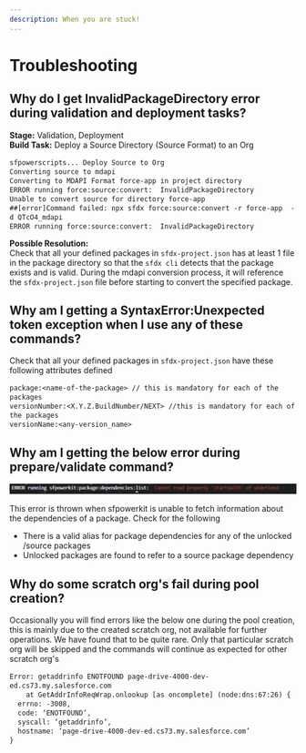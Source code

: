 ```yaml
---
description: When you are stuck!
---
```


# Troubleshooting

## Why do I get InvalidPackageDirectory error during validation and deployment tasks?

**Stage:** Validation, Deployment  
**Build Task:** Deploy a Source Directory \(Source Format\) to an Org

```text
sfpowerscripts... Deploy Source to Org
Converting source to mdapi
Converting to MDAPI Format force-app in project directory
ERROR running force:source:convert:  InvalidPackageDirectory
Unable to convert source for directory force-app
##[error]Command failed: npx sfdx force:source:convert -r force-app  -d QTcO4_mdapi
ERROR running force:source:convert:  InvalidPackageDirectory
```

**Possible Resolution:**  
Check that all your defined packages in `sfdx-project.json` has at least 1 file in the package directory so that the `sfdx cli` detects that the package exists and is valid. During the mdapi conversion process, it will reference the `sfdx-project.json` file before starting to convert the specified package.

## Why am I getting a SyntaxError:Unexpected token exception when I use any of these commands?

Check that all your defined packages in `sfdx-project.json` have these following attributes defined

```text
package:<name-of-the-package> // this is mandatory for each of the packages
versionNumber:<X.Y.Z.BuildNumber/NEXT> //this is mandatory for each of the packages
versionName:<any-version_name>
```

## Why am I getting the below error during prepare/validate command?

![](../.gitbook/assets/image%20%2811%29.png)

This error is thrown when sfpowerkit is unable to fetch information about the dependencies of a package. Check for the following

* There is a valid alias for package dependencies for any of the unlocked /source packages  
* Unlocked packages are found to refer to a source package dependency

## Why do some scratch org's fail during pool creation?

Occasionally you will find errors like the below one during the pool creation, this is mainly due to the created scratch org, not available for further operations. We have found that to be quite rare. Only that particular scratch org will be skipped and the commands will continue as expected for other scratch org's

```text
Error: getaddrinfo ENOTFOUND page-drive-4000-dev-ed.cs73.my.salesforce.com
    at GetAddrInfoReqWrap.onlookup [as oncomplete] (node:dns:67:26) {
  errno: -3008,
  code: ‘ENOTFOUND’,
  syscall: ‘getaddrinfo’,
  hostname: ‘page-drive-4000-dev-ed.cs73.my.salesforce.com’
}
```



